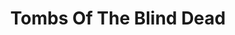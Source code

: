---
published: true
title: 'Tombs Of The Blind Dead'
collection: ailleurs
release_date: '2016-03-21 00:00:00'
image:
    user/pages/01.Emissions/ailleurs-123/ouiedire_ailleurs-123_cover-1.png: { name: ouiedire_ailleurs-123_cover-1.png, type: image/png, size: 1063329, path: user/pages/01.Emissions/ailleurs-123/ouiedire_ailleurs-123_cover-1.png }
number: '123'
slug: ailleurs-123
taxonomy:
    dj: 'Mediaevil Moisture'
    artist: ['ABE SADA', 'Aaron Dilloway', 'Atrax Morgue', 'Ferial Confine', Goblin, Intro, 'Latrine Psychology Guild', Mnemonists, NON, Orquere, 'S.B.O.T.H.I. / P16.D4', 'Sounds of the American Fast Food Restaurants', 'Tangerine Dream', ULTRA, 'Ultra Fuck', 'Violent Onsen Geisha', 'Witches Of Malibu', 'Wolfgang Bock']
playlists:
    - { title: null, tracks: [{ timecode: '00:00:00', artists: [Intro], title: '' }, { timecode: '00:00:10', artists: ['Sounds of the American Fast Food Restaurants'], title: 'Introduction from The Golding Institute [Stomach Ache]' }, { timecode: '00:02:13', artists: ['Ferial Confine'], title: 'Prelude (Meiosis LP) [Broken Flag]' }, { timecode: '00:05:25', artists: [Mnemonists], title: 'Digesting War (Horde LP) [dys]' }, { timecode: '00:08:27', artists: ['Ultra Fuck'], title: 'Sex (Sex at the Moly Trostenets LP) [Jartecknet]' }, { timecode: '00:16:31', artists: ['Latrine Psychology Guild'], title: '(Weighted Ghost cs) [American Tapes]' }, { timecode: '00:18:20', artists: ['S.B.O.T.H.I. / P16.D4'], title: 'Syntax Der Zerlegten Sinne (Nichts Niemand Nirgends Nie! 2xLP) [Selektion]' }, { timecode: '00:21:25', artists: ['Aaron Dilloway'], title: 'Shatter all Organized Activities / Eat The Rich (Modern Jester LP) [Hanson]' }, { timecode: '00:23:08', artists: ['Witches Of Malibu'], title: 'Silver Surfer Blues" (South Of Zuma cs)' }, { timecode: '00:24:49', artists: [NON], title: 'And if Thou Will Remember (Blood and Flame LP) [Mute]' }, { timecode: '00:28:28', artists: [Orquere], title: 'Arnheim [Preafekt Kassetter]' }, { timecode: '00:32:25', artists: ['ABE SADA'], title: 'Original Body Kingdom / ABE SADA 1939 [Stomach Ache]' }, { timecode: '00:37:44', artists: ['Atrax Morgue'], title: 'Necroactivity (Collection In Formaldehyde LP) [Urashima]' }, { timecode: '00:42:40', artists: ['Violent Onsen Geisha'], title: 'The Erotic World (main title) [M.O.O.D] /// Giuliano Sorgini - The Death Of The Dead (Non Si Deve Profanare Il Sonno Dei Morti LP)' }, { timecode: '00:45:04', artists: ['Tangerine Dream'], title: 'Sequent C (Phaedra LP) [Virgin]' }, { timecode: '00:47:15', artists: [Goblin], title: 'La Via Della Droga main theme (La Via Della Droga LP)' }, { timecode: '00:49:16', artists: [ULTRA], title: 'Suberotic Asphyxia (Youthful PLeasures LP) [DOM America]' }, { timecode: '00:54:23', artists: ['Wolfgang Bock'], title: 'Stop the World (Cycles LP) [Brain]' }] }
presentation: ''
image_hd:
    user/pages/01.Emissions/ailleurs-123/ouiedire_ailleurs-123_cover_hd.png: { name: ouiedire_ailleurs-123_cover_hd.png, type: image/png, size: 2064994, path: user/pages/01.Emissions/ailleurs-123/ouiedire_ailleurs-123_cover_hd.png }

---